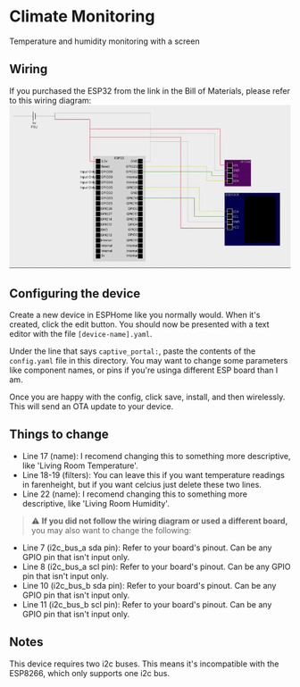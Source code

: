 # Climate Monitoring
Temperature and humidity monitoring with a screen

## Wiring
If you purchased the ESP32 from the link in the Bill of Materials, please refer to this wiring diagram:
![Wiring Diagram](wiring_diagram.jpg)

## Configuring the device
Create a new device in ESPHome like you normally would. When it's created, click the edit button. You should now be presented with a text editor with the file `[device-name].yaml`.

Under the line that says `captive_portal:`, paste the contents of the `config.yaml` file in this directory. You may want to change some parameters like component names, or pins if you're usinga different ESP board than I am.

Once you are happy with the config, click save, install, and then wirelessly. This will send an OTA update to your device.

## Things to change
- Line 17 (name): I recomend changing this to something more descriptive, like 'Living Room Temperature'.
- Line 18-19 (filters): You can leave this if you want temperature readings in farenheight, but if you want celcius just delete these two lines.
- Line 22 (name): I recomend changing this to something more descriptive, like 'Living Room Humidity'.

> :warning: **If you did not follow the wiring diagram or used a different board,** you may also want to change the following:

- Line 7 (i2c_bus_a sda pin): Refer to your board's pinout. Can be any GPIO pin that isn't input only.
- Line 8 (i2c_bus_a scl pin): Refer to your board's pinout. Can be any GPIO pin that isn't input only.
- Line 10 (i2c_bus_b sda pin): Refer to your board's pinout. Can be any GPIO pin that isn't input only.
- Line 11 (i2c_bus_b scl pin): Refer to your board's pinout. Can be any GPIO pin that isn't input only.

## Notes
This device requires two i2c buses. This means it's incompatible with the ESP8266, which only supports one i2c bus.
